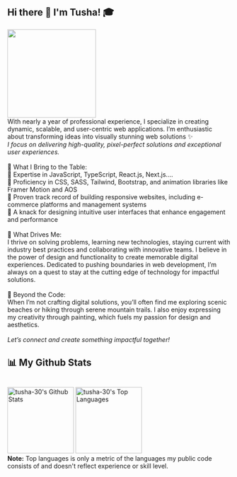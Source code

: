 ## Hi there 👋 I'm Tusha! 🎓
<img src="https://camo.githubusercontent.com/99b33b36df693b62c868b8985047d6a3187e7c968af875f64c532e9d836ed9ea/68747470733a2f2f6f63746f6465782e6769746875622e636f6d2f696d616765732f6461667470756e6b746f6361742d74686f6d61732e676966" style="width: 200px; height: 200px;" />

<div>
With nearly a year of professional experience, I specialize in creating dynamic, scalable, and user-centric web applications. I’m enthusiastic about transforming ideas into visually stunning web solutions ✨ 
  <br/>
<i>I focus on delivering high-quality, pixel-perfect solutions and exceptional user experiences.</i>
</div>
<br/>
<div>
🚀 What I Bring to the Table:
  <br/>
🔸 Expertise in JavaScript, TypeScript, React.js, Next.js....
<br/>
🔸 Proficiency in CSS, SASS, Tailwind, Bootstrap, and animation libraries like Framer Motion and AOS
  <br/>
🔸 Proven track record of building responsive websites, including e-commerce platforms and management systems
  <br/>
🔸 A knack for designing intuitive user interfaces that enhance engagement and performance
</div>
<br/>
<div>
  🌟 What Drives Me:
  <br/>
I thrive on solving problems, learning new technologies, staying current with industry best practices and collaborating with innovative teams. I believe in the power of design and functionality to create memorable digital experiences. Dedicated to pushing boundaries in web development, I’m always on a quest to stay at the cutting edge of technology for impactful solutions.
</div>
<br/>
<div>
  🎨 Beyond the Code:
  <br/>
When I’m not crafting digital solutions, you’ll often find me exploring scenic beaches or hiking through serene mountain trails. I also enjoy expressing my creativity through painting, which fuels my passion for design and aesthetics.
</div>
<br/>
<div>
<i>Let’s connect and create something impactful together!</i>
</div>

## 📊 My Github Stats

  <br/>
    <a href="https://github.com/tusha-30/github-readme-stats"><img alt="tusha-30's Github Stats" src="https://github-readme-stats.vercel.app/api?username=tusha-30&show_icons=true&count_private=true&theme=react&hide_border=true&bg_color=0D1117" height="150" /></a>
  <a href="https://github.com/Manjeete/github-readme-stats"><img alt="tusha-30's Top Languages" src="https://github-readme-stats.vercel.app/api/top-langs/?username=tusha-30&langs_count=8&count_private=true&layout=compact&theme=react&hide_border=true&bg_color=0D1117" height="150" /></a>
  <br/>
  <b>Note:</b> Top languages is only a metric of the languages my public code consists of and doesn't reflect experience or skill level.


<br/>
<!--
**tusha-30/tusha-30** is a ✨ _special_ ✨ repository because its `README.md` (this file) appears on your GitHub profile.

Here are some ideas to get you started:

- 🔭 I’m currently working on ...
- 🌱 I’m currently learning ...
- 👯 I’m looking to collaborate on ...
- 🤔 I’m looking for help with ...
- 💬 Ask me about ...
- 📫 How to reach me: ...
- 😄 Pronouns: ...
- ⚡ Fun fact: ...
-->
